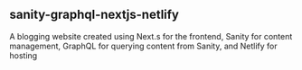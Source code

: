 ## sanity-graphql-nextjs-netlify

A blogging website created using Next.s for the frontend, Sanity for content management, GraphQL for querying content from Sanity, and Netlify for hosting